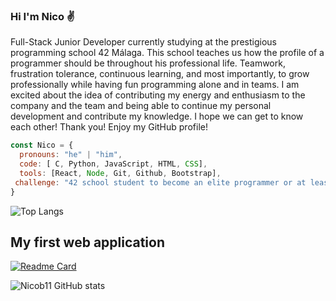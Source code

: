 ### Hi I'm Nico :v:

Full-Stack Junior Developer currently studying at the prestigious
programming school 42 Málaga.
This school teaches us how the profile of a programmer should be throughout his professional life.
Teamwork, frustration tolerance, continuous learning, and most importantly, to grow professionally while having fun
programming alone and in teams.
I am excited about the idea of contributing my energy and enthusiasm to the company and the team and being able to
continue my personal development and contribute my knowledge.
I hope we can get to know each other!
Thank you!
Enjoy my GitHub profile!

```js
const Nico = {
  pronouns: "he" | "him",
  code: [ C, Python, JavaScript, HTML, CSS],
  tools: [React, Node, Git, Github, Bootstrap],
 challenge: "42 school student to become an elite programmer or at least programmer 😂😂😂"
}

```
![Top Langs](https://github-readme-stats.vercel.app/api/top-langs/?username=NIcob11&layout=compact)


<h2>My first web application</h2>

[![Readme Card](https://github-readme-stats.vercel.app/api/pin/?username=Nicob11&repo=Bike4U)](https://github.com/Nicob11/Bike4U)

![Nicob11 GitHub stats](https://github-readme-stats.vercel.app/api?username=Nicob11&show_icons=true&theme=dark)



<!--
**Nicob11/Nicob11** is a ✨ _special_ ✨ repository because its `README.md` (this file) appears on your GitHub profile.

Here are some ideas to get you started:

- 🔭 I’m currently working on ...
- 🌱 I’m currently learning ...
- 👯 I’m looking to collaborate on ...
- 🤔 I’m looking for help with ...
- 💬 Ask me about ...
- 📫 How to reach me: ...
- 😄 Pronouns: ...
- ⚡ Fun fact: ...
-->
